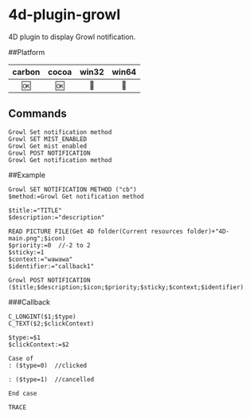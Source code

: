 4d-plugin-growl
===============

4D plugin to display Growl notification.

##Platform

| carbon | cocoa | win32 | win64 |
|:------:|:-----:|:---------:|:---------:|
|🆗|🆗|🚫|🚫|

Commands
---

```
Growl Set notification method
Growl SET MIST_ENABLED
Growl Get mist enabled
Growl POST NOTIFICATION
Growl Get notification method
```

##Example

```
Growl SET NOTIFICATION METHOD ("cb")
$method:=Growl Get notification method 

$title:="TITLE"
$description:="description"

READ PICTURE FILE(Get 4D folder(Current resources folder)+"4D-main.png";$icon)
$priority:=0  //-2 to 2
$sticky:=1
$context:="wawawa"
$identifier:="callback1"

Growl POST NOTIFICATION ($title;$description;$icon;$priority;$sticky;$context;$identifier)
```

###Callback

```
C_LONGINT($1;$type)
C_TEXT($2;$clickContext)

$type:=$1
$clickContext:=$2

Case of 
: ($type=0)  //clicked

: ($type=1)  //cancelled

End case 

TRACE
```
